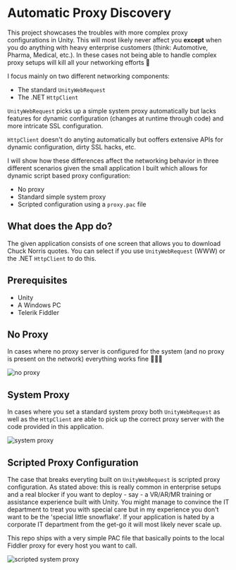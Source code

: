 # Automatic Proxy Discovery

This project showcases the troubles with more complex proxy configurations in Unity.
This will most likely never affect you **except** when you do anything with heavy
enterprise customers (think: Automotive, Pharma, Medical, etc.). In these cases not
being able to handle complex proxy setups will kill all your networking efforts 🙈

I focus mainly on two different networking components:
- The standard `UnityWebRequest`
- The .NET `HttpClient`

`UnityWebRequest` picks up a simple system proxy automatically but lacks features for
dynamic configuration (changes at runtime through code) and more intricate SSL
configuration.

`HttpClient` doesn't do anyting automatically but ooffers extensive APIs for dynamic
configuration, dirty SSL hacks, etc.

I will show how these differences affect the networking behavior in three different scenarios given the small application I built which allows for dynamic script based
proxy configuration:
- No proxy
- Standard simple system proxy
- Scripted configuration using a `proxy.pac` file

## What does the App do?

The given application consists of one screen that allows you to download Chuck
Norris quotes. You can select if you use `UnityWebRequest` (WWW) or the .NET
`HttpClient` to do this.

## Prerequisites

- Unity
- A Windows PC
- Telerik Fiddler

## No Proxy

In cases where no proxy server is configured for the system (and no proxy is present
on the network) everything works fine 🎉🎉🎉

![no proxy](images/no_proxy.gif)

## System Proxy

In cases where you set a standard system proxy both `UnityWebRequest` as well as the
`HttpClient` are able to pick up the correct proxy server with the code provided
in this application.

![system proxy](images/standard_system_proxy.gif)

## Scripted Proxy Configuration

The case that breaks everyting built on `UnityWebRequest` is scripted proxy
configuration. As stated above: this is really common in enterprise setups
and a real blocker if you want to deploy - say - a VR/AR/MR training or assistance
experience built with Unity. You might manage to convince the IT department to treat
you with special care but in my experience you don't want to be the 'special little
snowflake'. If your application is hated by a corporate IT department from the get-go
it will most likely never scale up.

This repo ships with a very simple PAC file that basically points to the local
Fiddler proxy for every host you want to call.


![scripted system proxy](images/scripted_system_proxy.gif)